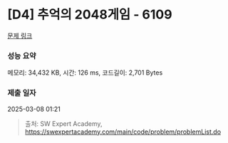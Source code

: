 # [D4] 추억의 2048게임 - 6109 

[문제 링크](https://swexpertacademy.com/main/code/problem/problemDetail.do?contestProbId=AWbrg9uabZsDFAWQ) 

### 성능 요약

메모리: 34,432 KB, 시간: 126 ms, 코드길이: 2,701 Bytes

### 제출 일자

2025-03-08 01:21



> 출처: SW Expert Academy, https://swexpertacademy.com/main/code/problem/problemList.do